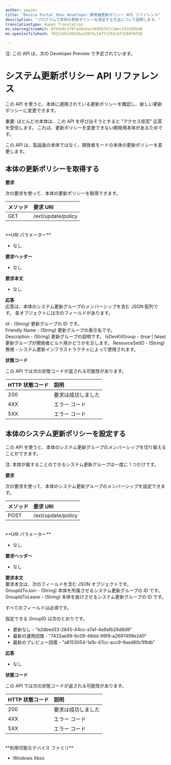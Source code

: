 ```yaml
---
author: payzer
title: "Device Portal Xbox Developer 開発機更新ポリシー API リファレンス"
description: "プログラムで本体の更新ポリシーを設定する方法について説明します。"
translationtype: Human Translation
ms.sourcegitcommit: 8f02e0c2f6fa30a3ac56945347c5bec253189bd8
ms.openlocfilehash: f9313d3c8b93ba13074c547f1f63c9f3204f0f58

---
```


注: この API は、次の Developer Preview で予定されています。

# システム更新ポリシー API リファレンス   
この API を使うと、本体に適用されている更新ポリシーを確認し、新しい更新ポリシーに変更できます。

重要: ほとんどの本体は、この API を呼び出そうとすると "アクセス拒否" 応答を受信します。 これは、更新ポリシーを変更できない開発用本体があるためです。

この API は、製品版の本体ではなく、開発者モードの本体の更新ポリシーを変更します。

## 本体の更新ポリシーを取得する

**要求**

次の要求を使って、本体の更新ポリシーを取得できます。

メソッド      | 要求 URI
:------     | :-----
GET | /ext/update/policy
<br />
**URI パラメーター**

- なし

**要求ヘッダー**

- なし

**要求本文**

- なし

**応答**   
応答は、本体のシステム更新グループのメンバーシップを含む JSON 配列です。 各オブジェクトには次のフィールドがあります。   

Id - (String) 更新グループの ID です。   
Friendly Name - (String) 更新グループの表示名です。   
Description - (String) 更新グループの説明です。
IsDevKitGroup - (true | false) 更新グループが開発者ビルド用かどうかを示します。
ResourceSetID - (String) 無視 - システム更新インフラストラクチャによって使用されます。

**状態コード**

この API では次の状態コードが返される可能性があります。

HTTP 状態コード      | 説明
:------     | :-----
200 | 要求は成功しました
4XX | エラー コード
5XX | エラー コード

## 本体のシステム更新ポリシーを設定する
この API を使うと、本体のシステム更新グループのメンバーシップを切り替えることができます。

注: 本体が属することのできるシステム更新グループは一度に 1 つだけです。

**要求**

次の要求を使って、本体のシステム更新グループのメンバーシップを設定できます。

メソッド      | 要求 URI
:------     | :-----
POST | /ext/update/policy
<br />
**URI パラメーター**

- なし

**要求ヘッダー**

- なし

**要求本文**   
要求本文は、次のフィールドを含む JSON オブジェクトです。   
GroupIdToJoin - (String) 本体を所属させるシステム更新グループの ID です。  
GroupIdToLeave - (String) 本体を抜けさせるシステム更新グループの ID です。

すべてのフィールドは必須です。

指定できる GroupID は次のとおりです。   
* 更新なし - "b2dbed33-2845-44cc-a7a1-4a9afb29d8d9"   
* 最新の運用回復 - "7432ae99-8c09-48dd-99f9-a2697499e240"   
* 最新のプレビュー回復 - "a8153054-1a1b-47cc-acc9-9aed90c1f8db"    

**応答**   

- なし

**状態コード**

この API では次の状態コードが返される可能性があります。

HTTP 状態コード      | 説明
:------     | :-----
200 | 要求は成功しました
4XX | エラー コード
5XX | エラー コード

<br />
**利用可能なデバイス ファミリ**

* Windows Xbox




<!--HONumber=Aug16_HO3-->


